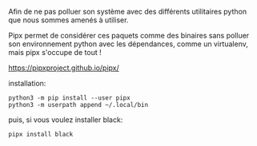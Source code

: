 Afin de ne pas polluer son système avec des différents utilitaires python que nous sommes amenés à utiliser.


Pipx permet de considérer ces paquets comme des binaires sans polluer son environnement python avec les dépendances, comme un virtualenv, mais pipx s'occupe de tout !

https://pipxproject.github.io/pipx/

installation:

```
python3 -m pip install --user pipx
python3 -m userpath append ~/.local/bin
```

puis, si vous voulez installer black:

```
pipx install black
```
